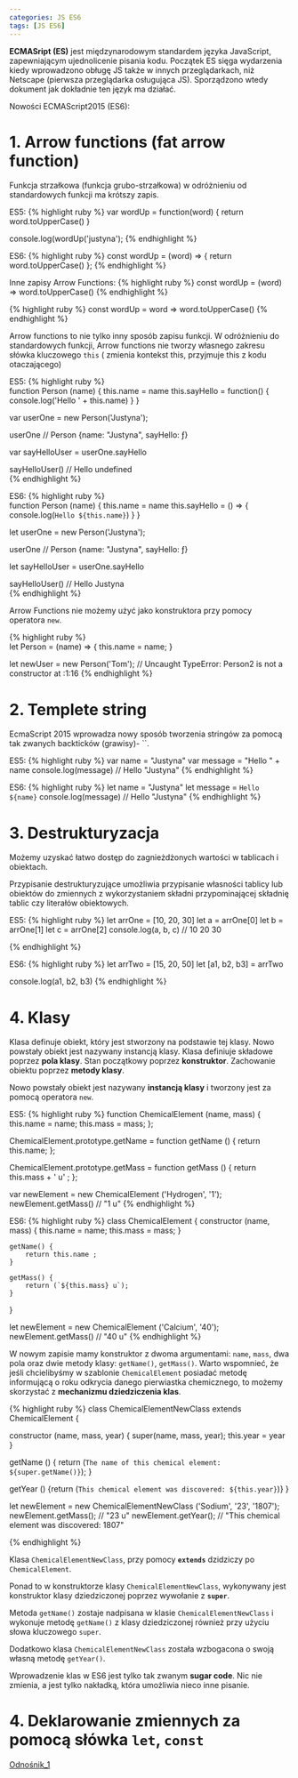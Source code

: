 ```yaml
---
categories: JS ES6
tags: [JS ES6]
---
```


**ECMASript (ES)** jest międzynarodowym standardem języka JavaScript, zapewniającym ujednolicenie pisania kodu.
Początek ES sięga wydarzenia kiedy wprowadzono obługę JS także w innych przeglądarkach, niż Netscape (pierwsza przeglądarka osługująca JS).
Sporządzono wtedy dokument jak dokładnie ten język ma działać.

Nowości ECMAScript2015 (ES6):

# **1. Arrow functions (fat arrow function)**

Funkcja strzałkowa (funkcja grubo-strzałkowa) w odróżnieniu od standardowych funkcji ma krótszy zapis.

ES5:
{% highlight ruby %}
var wordUp = function(word) {
	return word.toUpperCase()
}

console.log(wordUp('justyna');
{% endhighlight %}


ES6:
{% highlight ruby %}
const wordUp = (word) => {
    return word.toUpperCase()
};
{% endhighlight %}

Inne zapisy Arrow Functions:
{% highlight ruby %}
const wordUp = (word) =>
    word.toUpperCase()
{% endhighlight %}


{% highlight ruby %}
const wordUp = word =>
    word.toUpperCase()
{% endhighlight %}

Arrow functions to nie tylko inny sposób zapisu funkcji.
W odróżnieniu do standardowych funkcji, Arrow functions nie tworzy własnego
zakresu słówka kluczowego `this` ( zmienia kontekst this, przyjmuje this z kodu otaczającego)

ES5:
{% highlight ruby %}  
   function Person (name) {
       this.name = name
       this.sayHello = function() {
           console.log('Hello ' + this.name)
       }
   }
   
   var userOne = new Person('Justyna'); 
   
   userOne // Person {name: "Justyna", sayHello: ƒ}
   
   var sayHelloUser = userOne.sayHello
   
   sayHelloUser() // Hello 
                     undefined       
{% endhighlight %}


ES6:
{% highlight ruby %}  
  function Person (name) {
      this.name = name
      this.sayHello = () => {
          console.log(`Hello ${this.name}`)
      }
  }
  
  let userOne = new Person('Justyna'); 
  
  userOne // Person {name: "Justyna", sayHello: ƒ}
  
  let sayHelloUser = userOne.sayHello
  
  sayHelloUser() // Hello Justyna         
{% endhighlight %}


Arrow Functions nie możemy użyć jako konstruktora przy pomocy operatora `new`.

{% highlight ruby %}  
   let Person = (name) => {
       this.name = name;
   }
   
   let newUser = new Person('Tom'); // Uncaught TypeError: Person2 is not a constructor
                                        at <anonymous>:1:16
{% endhighlight %}
                               
# **2. Templete string**


EcmaScript 2015 wprowadza nowy sposób 
tworzenia stringów za pomocą tak zwanych backticków (grawisy)- ``.

ES5:
{% highlight ruby %}
var name = "Justyna"
var message = "Hello " + name
console.log(message)      // Hello "Justyna"
{% endhighlight %}

ES6:
{% highlight ruby %}
let name = "Justyna"
let message = `Hello ${name}`
console.log(message)      // Hello "Justyna"
{% endhighlight %}

# **3. Destrukturyzacja**

Możemy uzyskać łatwo dostęp do zagnieżdżonych wartości w tablicach i obiektach.

Przypisanie destrukturyzujące umożliwia przypisanie własności tablicy lub obiektów do zmiennych z wykorzystaniem składni przypominającej składnię tablic czy literałów obiektowych.


ES5:
{% highlight ruby %}
let arrOne = [10, 20, 30]
let a = arrOne[0]
let b = arrOne[1]
let c = arrOne[2]
console.log(a, b, c)        // 10 20 30

{% endhighlight %}

ES6:
{% highlight ruby %}
let arrTwo = [15, 20, 50]
let [a1, b2, b3] = arrTwo

console.log(a1, b2, b3)
{% endhighlight %}

# **4. Klasy**

Klasa definuje obiekt, który jest stworzony na podstawie tej klasy. Nowo powstały obiekt jest nazywany instancją klasy.
Klasa definiuje składowe poprzez **pola klasy**.
Stan początkowy poprzez **konstruktor**.
Zachowanie obiektu poprzez **metody klasy**.

Nowo powstały obiekt jest nazywany **instancją klasy** i tworzony jest za pomocą operatora `new`.

ES5:
{% highlight ruby %}
function ChemicalElement (name, mass) {
  this.name = name;
  this.mass = mass;
};

ChemicalElement.prototype.getName = function getName () {
  return this.name;
};

ChemicalElement.prototype.getMass = function getMass () {
  return this.mass + ' u' ;
};

var newElement = new ChemicalElement ('Hydrogen', '1');
newElement.getMass() // "1 u"
{% endhighlight %}

ES6:
{% highlight ruby %}
class ChemicalElement {
    constructor (name, mass) {
        this.name = name;
        this.mass = mass;
    }
    
    getName() {
        return this.name ;
    }
    
    getMass() {
        return (`${this.mass} u`);
    }
}

let newElement = new ChemicalElement ('Calcium', '40');
newElement.getMass() // "40 u"
{% endhighlight %}

W nowym zapisie mamy konstruktor z dwoma argumentami: `name`, `mass`, dwa pola oraz dwie metody klasy: `getName()`, `getMass()`.
Warto wspomnieć, że jeśli chcielibyśmy w szablonie `ChemicalElement` posiadać metodę informującą o roku odkrycia danego pierwiastka chemicznego,
to możemy skorzystać z **mechanizmu dziedziczenia klas**.

{% highlight ruby %}
class ChemicalElementNewClass extends ChemicalElement {

  constructor (name, mass, year) {
    super(name, mass, year); 
    this.year = year
  }

  getName () {
    return (`The name of this chemical element: ${super.getName()}`);
  }
  
  getYear () {return (`This chemical element was discovered: ${this.year}`)}
}

let newElement = new ChemicalElementNewClass ('Sodium', '23', '1807');
newElement.getMass(); // "23 u"
newElement.getYear(); // "This chemical element was discovered: 1807"

{% endhighlight %}

Klasa `ChemicalElementNewClass`, przy pomocy **`extends`** dzidziczy po `ChemicalElement`. 


Ponad to w konstruktorze klasy `ChemicalElementNewClass`, wykonywany jest konstruktor klasy dziedziczonej poprzez 
wywołanie z **`super`**. 


Metoda `getName()` zostaje nadpisana w klasie `ChemicalElementNewClass` i wykonuje
metodę `getName()` z klasy dziedziczonej również przy użyciu słowa kluczowego `super`. 
 
 
Dodatkowo klasa `ChemicalElementNewClass` została wzbogacona o swoją własną metodę `getYear()`.
 
 
  Wprowadzenie klas w ES6 jest tylko tak zwanym **sugar code**. 
  Nic nie zmienia, a jest tylko nakładką, która umożliwia nieco inne pisanie.
 
# **4. Deklarowanie zmiennych za pomocą słówka ```let```, ```const```**
[Odnośnik_1][Odnośnik_1]

[Odnośnik_1]: https://justynabed.github.io/Til//js/es6/let-const/




